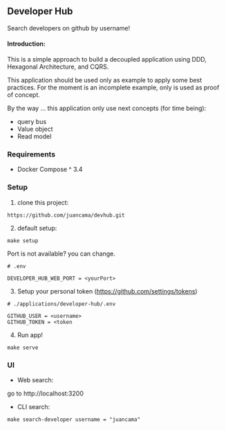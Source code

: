 ## Developer Hub

Search developers on github by username!

#### Introduction:

This is a simple approach to build a decoupled application using DDD, Hexagonal Architecture, and CQRS.

This application should be used only as example to apply some best practices. For the moment is an incomplete example, only is used as proof of concept.

By the way ... this application only use next concepts (for time being):

- query bus
- Value object
- Read model

### Requirements

- Docker Compose ^ 3.4

### Setup

1. clone this project:

```
https://github.com/juancama/devhub.git
```

2. default setup:

```
make setup
```

Port is not available? you can change.

```
# .env

DEVELOPER_HUB_WEB_PORT = <yourPort>
```

3. Setup your personal token (https://github.com/settings/tokens)

```
# ./applications/developer-hub/.env

GITHUB_USER = <username>
GITHUB_TOKEN = <token
```

4. Run app!

```
make serve
```

### UI

- Web search:

go to http://localhost:3200


- CLI search:

```
make search-developer username = "juancama"
```
